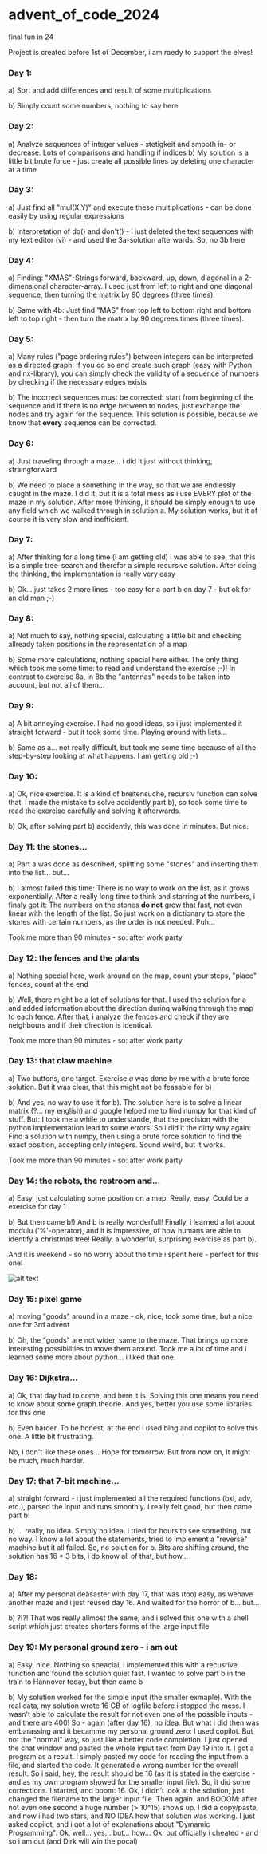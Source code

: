 # advent_of_code_2024
final fun in 24

Project is created before 1st of December, i am raedy to support the elves!

### Day 1: 

a) Sort and add differences and result of some multiplications

b) Simply count some numbers, nothing to say here

### Day 2: 
a) Analyze sequences of integer values - stetigkeit and smooth in- or decrease. Lots of comparisons and handling if indices
b) My solution is a little bit brute force - just create all possible lines by deleting one character at a time
### Day 3: 
a) Just find all "mul(X,Y)" and execute these multiplications - can be done easily by using regular expressions

b) Interpretation of do() and don't() - i just deleted the text sequences with my text editor (vi) - and used the 3a-solution afterwards. So, no 3b here

### Day 4:
a) Finding: "XMAS"-Strings forward, backward, up, down, diagonal in a 2-dimensional character-array. I used just from left to right and one diagonal sequence, then turning the matrix by 90 degrees (three times).

b) Same with 4b: Just find "MAS" from top left to bottom right and bottom left to top right - then turn the matrix by 90 degrees times (three times).

### Day 5:
a) Many rules ("page ordering rules") between integers can be interpreted as a directed graph. If you do so and create such graph (easy with Python and nx-library), you can simply check the validity of a sequence of numbers by checking if the necessary edges exists

b) The incorrect sequences must be corrected: start from beginning of the sequence and if there is no edge between to nodes, just exchange the nodes and try again for the sequence. This solution is possible, because we know that **every** sequence can be corrected. 

### Day 6:
a) Just traveling through a maze... i did it just without thinking, straingforward

b) We need to place a something in the way, so that we are endlessly caught in the maze. I did it, but it is a total mess as i use EVERY plot of the maze in my solution. After more thinking, it should be simply enough to use any field which we walked through in solution a. My solution works, but it of course it is very slow and inefficient.

### Day 7:
a) After thinking for a long time (i am getting old) i was able to see, that this is a simple tree-search and therefor a simple recursive solution. After doing the thinking, the implementation is really very easy

b) Ok... just takes 2 more lines - too easy for a part b on day 7 - but ok for an old man ;-)

### Day 8:

a) Not much to say, nothing special, calculating a little bit and checking allready taken positions in the representation of a map

b) Some more calculations, nothing special here either. The only thing which took me some time: to read and understand the exercise ;-)! In contrast to exercise 8a, in 8b the "antennas" needs to be taken into account, but not all of them...  

### Day 9:

a) A bit annoying exercise. I had no good ideas, so i just implemented it straight forward - but it took some time. Playing around with lists... 

b) Same as a... not really difficult, but took me some time because of all the step-by-step looking at what happens. I am getting old ;-)

### Day 10:

a) Ok, nice exercise. It is a kind of breitensuche, recursiv function can solve that. I made the mistake to solve accidently part b), so took some time to read the exercise carefully and solving it afterwards.

b) Ok, after solving part b) accidently, this was done in minutes. But nice.

### Day 11: the stones...

a) Part a was done as described, splitting some "stones" and inserting them into the list... but...

b) I almost failed this time: There is no way to work on the list, as it grows exponentially. After a really long time to think and starring at the numbers, i finaly got it: The numbers on the stones **do not** grow that fast, not even linear with the length of the list. So just work on a dictionary to store the stones with certain numbers, as the order is not needed. Puh...

Took me more than 90 minutes - so: after work party

### Day 12: the fences and the plants

a) Nothing special here, work around on the map, count your steps, "place" fences, count at the end

b) Well, there might be a lot of solutions for that. I used the solution for a and added information about the direction during walking through the map to each fence. After that, i analyze the fences and check if they are neighbours and if their direction is identical.

Took me more than 90 minutes - so: after work party

### Day 13: that claw machine

a)  Two buttons, one target. Exercise *a* was done by me with a brute force solution. But it was clear, that this might not be feasable for b)

b) And yes, no way to use it for b). The solution here is to solve a linear matrix (?... my english) and google helped me to find numpy for that kind of stuff. But: I took me a while to understande, that the precision with the python implementation lead to some errors. So i did it the dirty way again: Find a solution with numpy, then using a brute force solution to find the exact position, accepting only integers. Sound weird, but it works. 

Took me more than 90 minutes - so: after work party

### Day 14: the robots, the restroom and...

a) Easy, just calculating some position on a map. Really, easy. Could be a exercise for day 1

b) But then came b!) And b is really wonderfull! Finally, i learned a lot about modulu ('%'-operator), and it is impressive, of how humans are able to identify a christmas tree! Really, a wonderful, surprising exercise as part b).

And it is weekend - so no worry about the time i spent here  - perfect for this one!

![alt text](14/20241214_Christmal_Tree.png)

### Day 15: pixel game

a) moving "goods" around in a maze - ok, nice, took some time, but a nice one for 3rd advent 

b) Oh, the "goods" are not wider, same to the maze. That brings up more interesting possibilities to move them around. Took me a lot of time and i learned some more about python... i liked that one.

### Day 16: Dijkstra...

a) Ok, that day had to come, and here it is. Solving this one means you need to know about some graph.theorie. And yes, better you use some libraries for this one

b) Even harder. To be honest, at the end i used bing and copilot to solve this one. A little bit frustrating. 

No, i don't like these ones... Hope for tomorrow. But from now on, it might be much, much harder.

### Day 17: that 7-bit machine...

a) straight forward - i just implemented all the required functions (bxl, adv, etc.), parsed the input and runs smoothly. I really felt good, but then came part b!

b) ... really, no idea. Simply no idea. I tried for hours to see something, but no way. I know a lot about the statements, tried to implement a "reverse" machine but it all failed. So, no solution for b. Bits are shifting around, the solution has 16 * 3 bits, i do know all of that, but how...

### Day 18:

a) After my personal deasaster with day 17, that was (too) easy, as wehave another maze and i just reused day 16. And waited for the horror of b... but...

b) ?!?! That was really allmost the same, and i solved this one with a shell script which just creates shorters forms of the large input file

### Day 19: My personal ground zero - i am out

a) Easy, nice. Nothing so speacial, i implemented this with a recusrive function and found the solution quiet fast. I wanted to solve part b in the train to Hannover today, but then came b

b) My solution worked for the simple input (the smaller exmaple). With the real data, my solution wrote 16 GB of logfile before i stopped the mess. I wasn't able to calculate the result for not even one of the possible inputs - and there are 400! So - again (after day 16), no idea. But what i did then was embarassing and it becamme my personal ground zero: I used copilot. But not the "normal" way, so just like a better code completion. I just opened the chat window and pasted the whole input text from Day 19 into it. I got a program as a result. I simply pasted my code for reading the input from a file, and started the code. It generated a wrong number for the overall result. So i said, hey, the result should be 16 (as it is stated in the exercise - and as my own program showed for the smaller input file). So, it did some corrections. I started, and boom: 16. Ok, i didn't look at the solution, just changed the filename to the larger input file. Then again. and BOOOM: after not even one second a huge number (> 10^15) shows up. I did a copy/paste, and now i had two stars, and NO IDEA how that solution was working. I just asked copilot, and i got a lot of explanations about "Dymamic Programming". Ok, well... yes... but... how... 
Ok, but officially i cheated - and so i am out (and Dirk will win the pocal)

